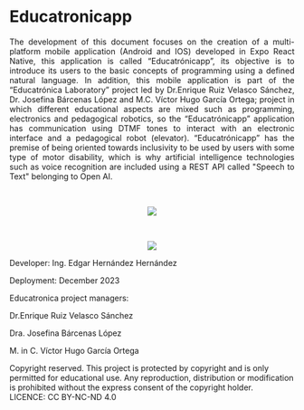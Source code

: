 # Educatronicapp
<p align="justify">
The development of this document focuses on the creation of a multi-platform mobile application (Android and IOS) developed in Expo React Native, this application is called “Educatrónicapp”, its objective is to introduce its users to the basic concepts of programming using a defined natural language. In addition, this mobile application is part of the “Educatrónica Laboratory” project led by Dr.Enrique Ruiz Velasco Sánchez, Dr. Josefina Bárcenas López and M.C. Víctor Hugo García Ortega; project in which different educational aspects are mixed such as programming, electronics and pedagogical robotics, so the “Educatrónicapp” application has communication using DTMF tones to interact with an electronic interface and a pedagogical robot (elevator).
“Educatrónicapp” has the premise of being oriented towards inclusivity to be used by users with some type of motor disability, which is why artificial intelligence technologies such as voice recognition are included using a REST API called "Speech to Text" belonging to Open AI.
</p>
<br>
<p align="center">
<img src="https://github.com/EdgarHdzHdz17/Educatronicapp/assets/47467891/e9a81085-26b7-4164-8d02-6a3c28316949">
</p>
<br>
<p align="center">
<img src="https://github.com/EdgarHdz17/Educatronicapp/assets/47467891/e2fccb1e-1696-499c-bec3-c32e3958f51d">
</p>
Developer: Ing. Edgar Hernández Hernández<br>

Deployment: December 2023<br>

Educatronica project managers:<br>

Dr.Enrique Ruiz Velasco Sánchez<br>

Dra. Josefina Bárcenas López<br>

M. in C. Víctor Hugo García Ortega<br>

Copyright reserved. This project is protected by copyright and is only permitted for educational use. Any reproduction, distribution or modification is prohibited without the express consent of the copyright holder.<br>
LICENCE: CC BY-NC-ND 4.0


